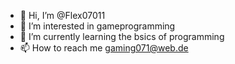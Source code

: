 - 👋 Hi, I’m @Flex07011
- 👀 I’m interested in gameprogramming
- 🌱 I’m currently learning the bsics of programming
- 📫 How to reach me gaming071@web.de

<!---
Flex07011/Flex07011 is a ✨ special ✨ repository because its `README.md` (this file) appears on your GitHub profile.
You can click the Preview link to take a look at your changes.
--->
